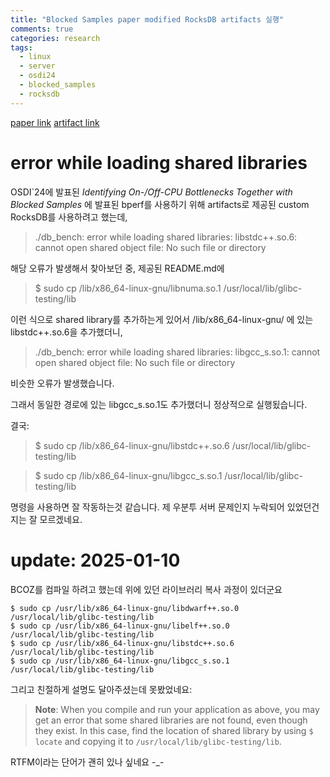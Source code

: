 ```yaml
---
title: "Blocked Samples paper modified RocksDB artifacts 실행"
comments: true
categories: research
tags:
  - linux
  - server
  - osdi24
  - blocked_samples
  - rocksdb
---
```


[paper link](https://www.usenix.org/conference/osdi24/presentation/ahn)
[artifact link](https://github.com/s3yonsei/blocked_samples)

# error while loading shared libraries

OSDI`24에 발표된 *Identifying On-/Off-CPU Bottlenecks Together with Blocked Samples* 에 발표된 bperf를 사용하기 위해 artifacts로 제공된 custom RocksDB를 사용하려고 했는데, 

> ./db_bench: error while loading shared libraries: libstdc++.so.6: cannot open shared object file: No such file or directory

해당 오류가 발생해서 찾아보던 중, 제공된 README.md에 

> $ sudo cp /lib/x86_64-linux-gnu/libnuma.so.1 /usr/local/lib/glibc-testing/lib

이런 식으로 shared library를 추가하는게 있어서 /lib/x86_64-linux-gnu/ 에 있는 libstdc++.so.6을 추가했더니,

> ./db_bench: error while loading shared libraries: libgcc_s.so.1: cannot open shared object file: No such file or directory

비슷한 오류가 발생했습니다.

그래서 동일한 경로에 있는 libgcc_s.so.1도 추가했더니 정상적으로 실행됬습니다.

결국:

> $ sudo cp /lib/x86_64-linux-gnu/libstdc++.so.6 /usr/local/lib/glibc-testing/lib 

> $ sudo cp /lib/x86_64-linux-gnu/libgcc_s.so.1 /usr/local/lib/glibc-testing/lib

명령을 사용하면 잘 작동하는것 같습니다. 제 우분투 서버 문제인지 누락되어 있었던건지는 잘 모르겠네요.

# update: 2025-01-10

BCOZ를 컴파일 하려고 했는데 위에 있던 라이브러리 복사 과정이 있더군요

```shell
$ sudo cp /usr/lib/x86_64-linux-gnu/libdwarf++.so.0 /usr/local/lib/glibc-testing/lib
$ sudo cp /usr/lib/x86_64-linux-gnu/libelf++.so.0 /usr/local/lib/glibc-testing/lib
$ sudo cp /usr/lib/x86_64-linux-gnu/libstdc++.so.6 /usr/local/lib/glibc-testing/lib
$ sudo cp /usr/lib/x86_64-linux-gnu/libgcc_s.so.1 /usr/local/lib/glibc-testing/lib
```

그리고 친절하게 설명도 달아주셨는데 못봤었네요:

> **Note**: When you compile and run your application as above, you may get an error that some shared libraries are not found, even though they exist. In this case, find the location of shared library by using `$ locate` and copying it to `/usr/local/lib/glibc-testing/lib`.

RTFM이라는 단어가 괜히 있나 싶네요 -_-